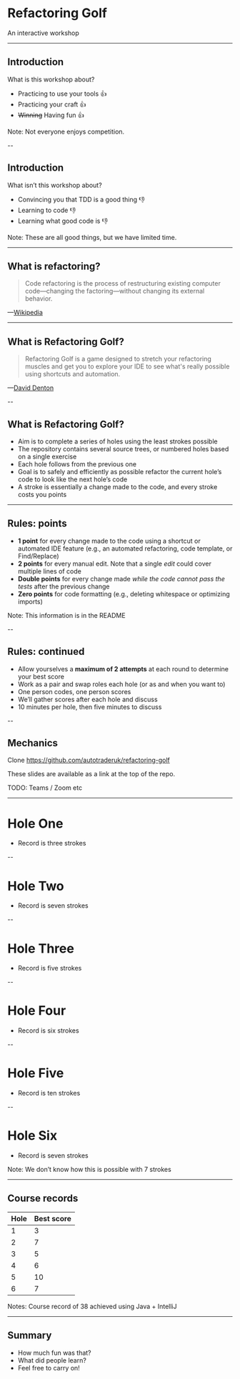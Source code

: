 # Refactoring Golf

An interactive workshop

---

## Introduction

What is this workshop about?

+ Practicing to use your tools 👍
+ Practicing your craft 👍
+ ~~Winning~~ Having fun 👍

Note: Not everyone enjoys competition.

--

## Introduction

What isn’t this workshop about?

+ Convincing you that TDD is a good thing 👎
+ Learning to code 👎
+ Learning what good code is 👎

Note: These are all good things, but we have limited time.

---

## What is refactoring?

> Code refactoring is the process of restructuring existing computer code—changing the factoring—without changing its external behavior.

—[Wikipedia](https://en.wikipedia.org/wiki/Code_refactoring)

---

## What is Refactoring Golf?

> Refactoring Golf is a game designed to stretch your refactoring muscles and get you to explore your IDE to see what's really possible using shortcuts and automation.

—[David Denton](https://github.com/daviddenton/refactoring-golf)

--

## What is Refactoring Golf?

+ Aim is to complete a series of holes using the least strokes possible
+ The repository contains several source trees, or numbered holes based on a single exercise
+ Each hole follows from the previous one
+ Goal is to safely and efficiently as possible refactor the current hole’s code to look like the next hole’s code
+ A stroke is essentially a change made to the code, and every stroke costs you points

---

## Rules: points

+ **1 point** for every change made to the code using a shortcut or automated IDE feature (e.g., an automated refactoring, code template, or Find/Replace)
+ **2 points** for every manual edit. Note that a single *edit* could cover multiple lines of code
+ **Double points** for every change made *while the code cannot pass the tests* after the previous change
+ **Zero points** for code formatting (e.g., deleting whitespace or optimizing imports)

Note: This information is in the README

--

## Rules: continued

+ Allow yourselves a **maximum of 2 attempts** at each round to determine your best score
+ Work as a pair and swap roles each hole (or as and when you want to)
+ One person codes, one person scores
+ We’ll gather scores after each hole and discuss
+ 10 minutes per hole, then five minutes to discuss

--

## Mechanics

Clone <https://github.com/autotraderuk/refactoring-golf>

These slides are available as a link at the top of the repo.

TODO: Teams / Zoom etc

---

# Hole One

+ Record is three strokes

--

# Hole Two

+ Record is seven strokes

--

# Hole Three

+ Record is five strokes

--

# Hole Four

+ Record is six strokes

--

# Hole Five

+ Record is ten strokes

--

# Hole Six

+ Record is seven strokes

Note: We don’t know how this is possible with 7 strokes

---

## Course records

| Hole | Best score |
|------|------------|
| 1    | 3          |
| 2    | 7          |
| 3    | 5          |
| 4    | 6          |
| 5    | 10         |
| 6    | 7          |
 
Notes: Course record of 38 achieved using Java + IntelliJ

---

## Summary

+ How much fun was that?
+ What did people learn?
+ Feel free to carry on!
